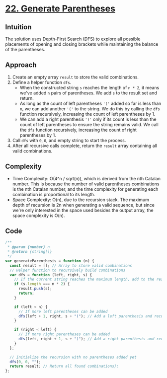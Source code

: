 # [22. Generate Parentheses](https://leetcode.com/problems/generate-parentheses/description/)

## Intuition

The solution uses Depth-First Search (DFS) to explore all possible placements of opening and closing brackets while maintaining the balance of the parentheses.

## Approach

1. Create an empty array `result` to store the valid combinations.
2. Define a helper function `dfs`.
   - When the constructed string `s` reaches the length of `n * 2`, it means we've added `n` pairs of parentheses. We add `s` to the result set and return.
   - As long as the count of left parentheses `'('` added so far is less than `n`, we can add another `'('` to the string. We do this by calling the `dfs` function recursively, increasing the count of left parentheses by 1.
   - We can add a right parenthesis `')'` only if its count is less than the count of left parentheses to ensure the string remains valid. We call the `dfs` function recursively, increasing the count of right parentheses by 1.
3. Call `dfs` with `0`, `0`, and empty string to start the process.
4. After all recursive calls complete, return the `result` array containing all valid combinations.

## Complexity

- Time Complexity: O(4^n / sqrt(n)), which is derived from the nth Catalan number. This is because the number of valid parentheses combinations is the nth Catalan number, and the time complexity for generating each combination is proportional to its length.
- Space Complexity: O(n), due to the recursion stack. The maximum depth of recursion is 2n when generating a valid sequence, but since we're only interested in the space used besides the output array, the space complexity is O(n).

## Code

```javascript
/**
 * @param {number} n
 * @return {string[]}
 */
var generateParenthesis = function (n) {
  const result = []; // Array to store valid combinations
  // Helper function to recursively build combinations
  var dfs = function (left, right, s) {
    // If the current string reaches the maximum length, add to the result
    if (s.length === n * 2) {
      result.push(s);
      return;
    }

    if (left < n) {
      // If more left parentheses can be added
      dfs(left + 1, right, s + "("); // Add a left parenthesis and recurse
    }

    if (right < left) {
      // If more right parentheses can be added
      dfs(left, right + 1, s + ")"); // Add a right parenthesis and recurse
    }
  };

  // Initialize the recursion with no parentheses added yet
  dfs(0, 0, "");
  return result; // Return all found combinations};
};
```
